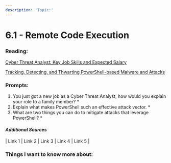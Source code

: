 ```yaml
---
description: 'Topic:'
---
```


# 6.1 - Remote Code Execution

### Reading:

[Cyber Threat Analyst: Key Job Skills and Expected Salary](https://www.toolbox.com/security/vulnerability-management/articles/cyber-threat-analyst-key-jobs-and-salary/)

[Tracking, Detecting, and Thwarting PowerShell-based Malware and Attacks](https://www.trendmicro.com/vinfo/us/security/news/cybercrime-and-digital-threats/tracking-detecting-and-thwarting-powershell-based-malware-and-attacks)

### Prompts:

1. You just got a new job as a Cyber Threat Analyst, how would you explain your role to a family member?
   *
2. Explain what makes PowerShell such an effective attack vector.
   *
3. What are two things you can do to mitigate attacks that leverage PowerShell?
   *

#### _Additional Sources_

\| Link 1 | Link 2 | Link 3 | Link 4 | Link 5 |

### Things I want to know more about:
